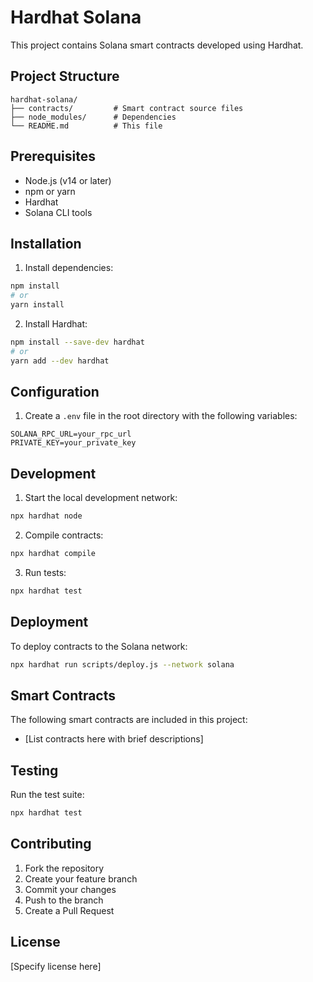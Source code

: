 # Hardhat Solana

This project contains Solana smart contracts developed using Hardhat.

## Project Structure
```
hardhat-solana/
├── contracts/         # Smart contract source files
├── node_modules/      # Dependencies
└── README.md          # This file
```

## Prerequisites
- Node.js (v14 or later)
- npm or yarn
- Hardhat
- Solana CLI tools

## Installation
1. Install dependencies:
```bash
npm install
# or
yarn install
```

2. Install Hardhat:
```bash
npm install --save-dev hardhat
# or
yarn add --dev hardhat
```

## Configuration
1. Create a `.env` file in the root directory with the following variables:
```
SOLANA_RPC_URL=your_rpc_url
PRIVATE_KEY=your_private_key
```

## Development
1. Start the local development network:
```bash
npx hardhat node
```

2. Compile contracts:
```bash
npx hardhat compile
```

3. Run tests:
```bash
npx hardhat test
```

## Deployment
To deploy contracts to the Solana network:
```bash
npx hardhat run scripts/deploy.js --network solana
```

## Smart Contracts
The following smart contracts are included in this project:
- [List contracts here with brief descriptions]

## Testing
Run the test suite:
```bash
npx hardhat test
```

## Contributing
1. Fork the repository
2. Create your feature branch
3. Commit your changes
4. Push to the branch
5. Create a Pull Request

## License
[Specify license here] 